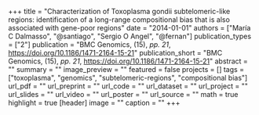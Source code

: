 +++
title = "Characterization of Toxoplasma gondii subtelomeric-like regions: identification of a long-range compositional bias that is also associated with gene-poor regions"
date = "2014-01-01"
authors = ["María C Dalmasso", "@santiago", "Sergio O Angel", "@fernan"]
publication_types = ["2"]
publication = "BMC Genomics, (15), _pp. 21_, https://doi.org/10.1186/1471-2164-15-21"
publication_short = "BMC Genomics, (15), _pp. 21_, https://doi.org/10.1186/1471-2164-15-21"
abstract = ""
summary = ""
image_preview = ""
featured = false
projects = []
tags = ["toxoplasma", "genomics", "subtelomeric-regions", "compositional bias"]
url_pdf = ""
url_preprint = ""
url_code = ""
url_dataset = ""
url_project = ""
url_slides = ""
url_video = ""
url_poster = ""
url_source = ""
math = true
highlight = true
[header]
image = ""
caption = ""
+++
